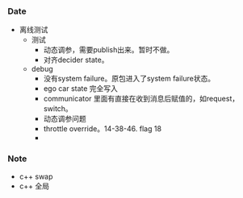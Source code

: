 ### Date
- 离线测试
	- 测试
		- 动态调参，需要publish出来。暂时不做。
		- 对齐decider state。
	- debug
		- 没有system failure。原包进入了system failure状态。
		- ego car state 完全写入
		- communicator 里面有直接在收到消息后赋值的，如request，switch。
		- 动态调参问题
		- throttle override。14-38-46. flag 18
		- 

### Note
- c++ swap
- c++ 全局